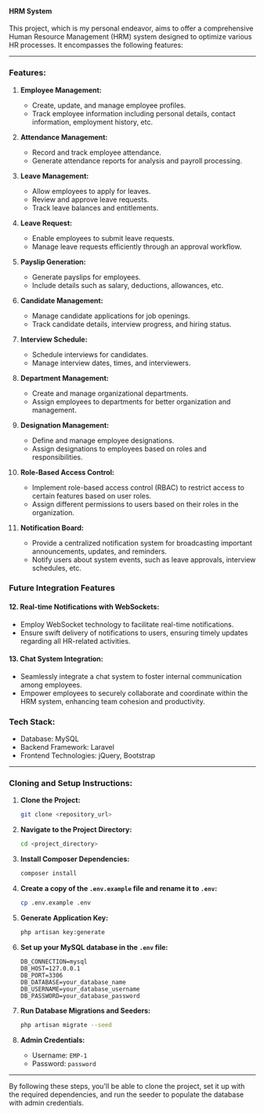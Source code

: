 #### HRM System

This project, which is my personal endeavor, aims to offer a comprehensive Human Resource Management (HRM) system designed to optimize various HR processes. It encompasses the following features:

---

### Features:

1. **Employee Management:**
   - Create, update, and manage employee profiles.
   - Track employee information including personal details, contact information, employment history, etc.

2. **Attendance Management:**
   - Record and track employee attendance.
   - Generate attendance reports for analysis and payroll processing.

3. **Leave Management:**
   - Allow employees to apply for leaves.
   - Review and approve leave requests.
   - Track leave balances and entitlements.

4. **Leave Request:**
   - Enable employees to submit leave requests.
   - Manage leave requests efficiently through an approval workflow.

5. **Payslip Generation:**
   - Generate payslips for employees.
   - Include details such as salary, deductions, allowances, etc.

6. **Candidate Management:**
   - Manage candidate applications for job openings.
   - Track candidate details, interview progress, and hiring status.

7. **Interview Schedule:**
   - Schedule interviews for candidates.
   - Manage interview dates, times, and interviewers.

8. **Department Management:**
   - Create and manage organizational departments.
   - Assign employees to departments for better organization and management.

9. **Designation Management:**
   - Define and manage employee designations.
   - Assign designations to employees based on roles and responsibilities.

10. **Role-Based Access Control:**
    - Implement role-based access control (RBAC) to restrict access to certain features based on user roles.
    - Assign different permissions to users based on their roles in the organization.

11. **Notification Board:**
    - Provide a centralized notification system for broadcasting important announcements, updates, and reminders.
    - Notify users about system events, such as leave approvals, interview schedules, etc.

### Future Integration Features

#### 12. Real-time Notifications with WebSockets:
   - Employ WebSocket technology to facilitate real-time notifications.
   - Ensure swift delivery of notifications to users, ensuring timely updates regarding all HR-related activities.

#### 13. Chat System Integration:
   - Seamlessly integrate a chat system to foster internal communication among employees.
   - Empower employees to securely collaborate and coordinate within the HRM system, enhancing team cohesion and productivity.

### Tech Stack:

- Database: MySQL
- Backend Framework: Laravel
- Frontend Technologies: jQuery, Bootstrap


---

### Cloning and Setup Instructions:

1. **Clone the Project:**
   ```bash
   git clone <repository_url>
   ```

2. **Navigate to the Project Directory:**
   ```bash
   cd <project_directory>
   ```

3. **Install Composer Dependencies:**
   ```bash
   composer install
   ```

4. **Create a copy of the `.env.example` file and rename it to `.env`:**
   ```bash
   cp .env.example .env
   ```

5. **Generate Application Key:**
   ```bash
   php artisan key:generate
   ```

6. **Set up your MySQL database in the `.env` file:**
   ```dotenv
   DB_CONNECTION=mysql
   DB_HOST=127.0.0.1
   DB_PORT=3306
   DB_DATABASE=your_database_name
   DB_USERNAME=your_database_username
   DB_PASSWORD=your_database_password
   ```

7. **Run Database Migrations and Seeders:**
   ```bash
   php artisan migrate --seed
   ```

8. **Admin Credentials:**
   - Username: `EMP-1`
   - Password: `password`

---

By following these steps, you'll be able to clone the project, set it up with the required dependencies, and run the seeder to populate the database with admin credentials.
